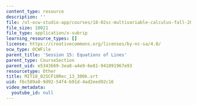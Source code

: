 ```yaml
---
content_type: resource
description: ''
file: /ol-ocw-studio-app/courses/18-02sc-multivariable-calculus-fall-2010/f6c589a09d9254f4b91d4ad2eed92c16_MIT18_02SCF10Rec_13_300k.vtt
file_size: 10021
file_type: application/x-subrip
learning_resource_types: []
license: https://creativecommons.org/licenses/by-nc-sa/4.0/
ocw_type: OCWFile
parent_title: 'Session 15: Equations of Lines'
parent_type: CourseSection
parent_uid: e5343669-3ea8-a4e9-6e81-941891967e93
resourcetype: Other
title: MIT18_02SCF10Rec_13_300k.srt
uid: f6c589a0-9d92-54f4-b91d-4ad2eed92c16
video_metadata:
  youtube_id: null
---
```

